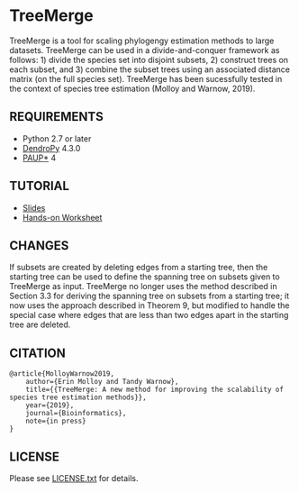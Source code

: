 TreeMerge
=======
TreeMerge is a tool for scaling phylogengy estimation methods to large datasets. TreeMerge can be used in a divide-and-conquer framework as follows: 1) divide the species set into disjoint subsets, 2) construct trees on each subset, and 3) combine the subset trees using an associated distance matrix (on the full species set). TreeMerge has been sucessfully tested in the context of species tree estimation (Molloy and Warnow, 2019).


REQUIREMENTS
------------
+ Python 2.7 or later
+ [DendroPy](https://www.dendropy.org) 4.3.0
+ [PAUP*](http://phylosolutions.com/paup-test/) 4


TUTORIAL
--------
+ [Slides](http://erinkmolloy.web.illinois.edu/ekm-trees19.pdf)
+ [Hands-on Worksheet](https://github.com/ekmolloy/trees-in-the-desert-tutorial)


CHANGES
-------
If subsets are created by deleting edges from a starting tree, then the starting tree can be used to define the spanning tree on subsets given to TreeMerge as input. TreeMerge no longer uses the method described in Section 3.3 for deriving the spanning tree on subsets from a starting tree; it now uses the approach described in Theorem 9, but modified to handle the special case where edges that are less than two edges apart in the starting tree are deleted.


CITATION
--------
```
@article{MolloyWarnow2019,
    author={Erin Molloy and Tandy Warnow},
    title={{TreeMerge: A new method for improving the scalability of species tree estimation methods}},
    year={2019},
    journal={Bioinformatics},
    note={in press}
}
```

LICENSE
-------
Please see [LICENSE.txt](LICENSE.txt) for details.
